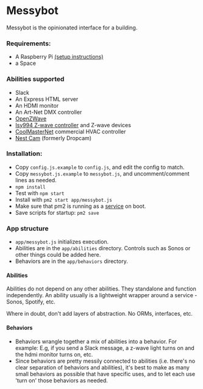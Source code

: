 # Messybot

Messybot is the opinionated interface for a building. 

### Requirements:

- A Raspberry Pi [(setup instructions)](https://github.com/dantaeyoung/messybot/blob/master/pi_setup.md)
- a Space

### Abilities supported

- Slack
- An Express HTML server
- An HDMI monitor
- An Art-Net DMX controller
- [OpenZWave](http://www.openzwave.com/)
- [Isy994 Z-wave controller](https://www.universal-devices.com/residential/isy994izw-series/) and Z-wave devices
- [CoolMasterNet](https://coolautomation.com/products/coolmasternet/) commercial HVAC controller
- [Nest Cam](https://nest.com/cameras/) (formerly Dropcam)

### Installation:

- Copy `config.js.example` to `config.js`, and edit the config to match.
- Copy `messybot.js.example` to `messybot.js`, and uncomment/comment lines as needed.
- `npm install`
- Test with `npm start`
- Install with `pm2 start app/messybot.js`
- Make sure that pm2 is running as a [service](http://pm2.keymetrics.io/docs/usage/startup/#generating-a-startup-script) on boot.
- Save scripts for startup: `pm2 save`


### App structure

- `app/messybot.js` initializes execution.
- Abilities are in the `app/abilities` directory. Controls such as Sonos or other things could be added here.
- Behaviors are in the `app/behaviors` directory.

#### Abilities

Abilities do not depend on any other abilities. They standalone and function independently. An ability usually is a lightweight wrapper around a service - Sonos, Spotify, etc.

Where in doubt, don't add layers of abstraction. No ORMs, interfaces, etc. 

#### Behaviors

- Behaviors wrangle together a mix of abilities into a behavior. For example: E.g, if you send a Slack message, a z-wave light turns on and the hdmi monitor turns on, etc.
- Since behaviors are pretty messily connected to abilities (i.e. there's no clear separation of behaviors and abilities), it's best to make as many small behaviors as possible that have specific uses, and to let each use 'turn on' those behaviors as needed.





